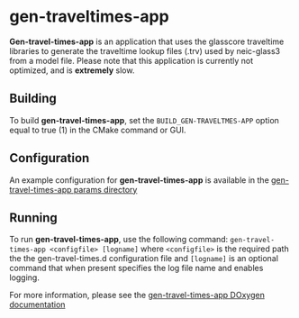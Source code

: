 # gen-traveltimes-app

**Gen-travel-times-app** is an application that uses the glasscore traveltime
libraries to generate the traveltime lookup files (.trv) used by neic-glass3 from a
model file.  Please note that this application is currently not optimized, and
is **extremely** slow.

## Building

To build **gen-travel-times-app**, set the `BUILD_GEN-TRAVELTMES-APP` option equal
to true (1) in the CMake command or GUI.

## Configuration

An example configuration for **gen-travel-times-app** is available in the [gen-travel-times-app params directory](https://github.com/usgs/neic-glass3/tree/master/gen-travel-times-app/params)

## Running

To run **gen-travel-times-app**, use the following command: `gen-travel-times-app <configfile> [logname]` where `<configfile>` is the required path the the gen-travel-times.d configuration file and `[logname]` is an optional command that when present specifies the log file name and enables logging.

For more information, please see the [gen-travel-times-app DOxygen documentation](https://usgs.github.io/neic-glass3/html/gen-travel-times-app_8cpp.html)
